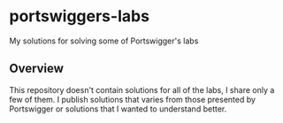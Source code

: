 # portswiggers-labs
My solutions for solving some of Portswigger's labs  
## Overview
This repository doesn't contain solutions for all of the labs, I share only a few of them. I publish solutions that varies from those presented by Portswigger or solutions that I wanted to understand better.      
